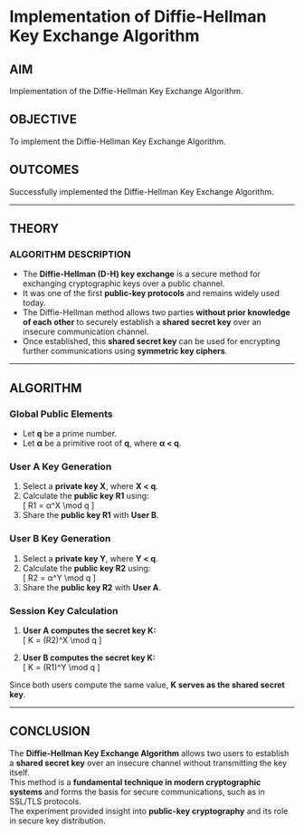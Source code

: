 # **Implementation of Diffie-Hellman Key Exchange Algorithm**

## **AIM**  
Implementation of the Diffie-Hellman Key Exchange Algorithm.

## **OBJECTIVE**  
To implement the Diffie-Hellman Key Exchange Algorithm.

## **OUTCOMES**  
Successfully implemented the Diffie-Hellman Key Exchange Algorithm.

---

## **THEORY**  

### **ALGORITHM DESCRIPTION**  
- The **Diffie-Hellman (D-H) key exchange** is a secure method for exchanging cryptographic keys over a public channel.  
- It was one of the first **public-key protocols** and remains widely used today.  
- The Diffie-Hellman method allows two parties **without prior knowledge of each other** to securely establish a **shared secret key** over an insecure communication channel.  
- Once established, this **shared secret key** can be used for encrypting further communications using **symmetric key ciphers**.  

---

## **ALGORITHM**  

### **Global Public Elements**  
- Let **q** be a prime number.  
- Let **α** be a primitive root of **q**, where **α < q**.  

### **User A Key Generation**  
1. Select a **private key X**, where **X < q**.  
2. Calculate the **public key R1** using:  
   \[
   R1 = α^X \mod q
   \]
3. Share the **public key R1** with **User B**.  

### **User B Key Generation**  
1. Select a **private key Y**, where **Y < q**.  
2. Calculate the **public key R2** using:  
   \[
   R2 = α^Y \mod q
   \]
3. Share the **public key R2** with **User A**.  

### **Session Key Calculation**  
1. **User A computes the secret key K:**  
   \[
   K = (R2)^X \mod q
   \]  

2. **User B computes the secret key K:**  
   \[
   K = (R1)^Y \mod q
   \]  

Since both users compute the same value, **K serves as the shared secret key**.  

---

## **CONCLUSION**  
The **Diffie-Hellman Key Exchange Algorithm** allows two users to establish a **shared secret key** over an insecure channel without transmitting the key itself.  
This method is a **fundamental technique in modern cryptographic systems** and forms the basis for secure communications, such as in SSL/TLS protocols.  
The experiment provided insight into **public-key cryptography** and its role in secure key distribution.  

